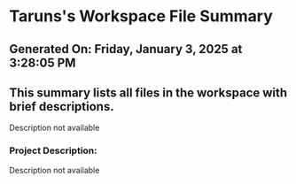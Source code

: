 # Taruns's Workspace File Summary
## Generated On: Friday, January 3, 2025 at 3:28:05 PM
This summary lists all files in the workspace with brief descriptions.
---
Description not available 
### Project Description:
 Description not available

